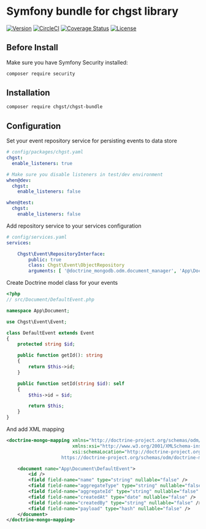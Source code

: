 # Symfony bundle for chgst library


[![Version](https://img.shields.io/packagist/v/chgst/chgst-bundle.svg?style=flat-square)](https://packagist.org/packages/chgst/chgst-bundle)
[![CircleCI](https://dl.circleci.com/status-badge/img/circleci/UiMSDe5Q43N7rRZKowVuq2/KG7zvGbQ5rbm5RXcsiBcaW/tree/develop.svg?style=shield)](https://dl.circleci.com/status-badge/redirect/circleci/UiMSDe5Q43N7rRZKowVuq2/KG7zvGbQ5rbm5RXcsiBcaW/tree/develop)
[![Coverage Status](https://coveralls.io/repos/github/chgst/chgst-bundle/badge.svg?branch=develop)](https://coveralls.io/github/chgst/chgst-bundle?branch=develop)
[![License](https://poser.pugx.org/chgst/chgst-bundle/license.svg)](https://packagist.org/packages/chgst/chgst-bundle)

## Before Install

Make sure you have Symfony Security installed:

```bash
composer require security
```

## Installation

```bash
composer require chgst/chgst-bundle
```

## Configuration

Set your event repository service for persisting events to data store

```yaml
# config/packages/chgst.yaml
chgst:
  enable_listeners: true

# Make sure you disable listeners in test/dev environment
when@dev:
  chgst:
    enable_listeners: false

when@test:
  chgst:
    enable_listeners: false
```

Add repository service to your services configuration

```yaml
# config/services.yaml
services:

    Chgst\Event\RepositoryInterface:
        public: true
        class: Chgst\Event\ObjectRepository
        arguments: [ '@doctrine_mongodb.odm.document_manager', 'App\Document\DefaultEvent' ] # or '@doctrine.orm.entity_manager'
```

Create Doctrine model class for your events

```php
<?php
// src/Document/DefaultEvent.php

namespace App\Document;

use Chgst\Event\Event;

class DefaultEvent extends Event
{
    protected string $id;

    public function getId(): string
    {
        return $this->id;
    }

    public function setId(string $id): self
    {
        $this->id = $id;

        return $this;
    }
}
```

And add XML mapping

```xml
<doctrine-mongo-mapping xmlns="http://doctrine-project.org/schemas/odm/doctrine-mongo-mapping"
                        xmlns:xsi="http://www.w3.org/2001/XMLSchema-instance"
                        xsi:schemaLocation="http://doctrine-project.org/schemas/odm/doctrine-mongo-mapping
                    https://doctrine-project.org/schemas/odm/doctrine-mongo-mapping.xsd">

    <document name="App\Document\DefaultEvent">
        <id />
        <field field-name="name" type="string" nullable="false" />
        <field field-name="aggregateType" type="string" nullable="false" />
        <field field-name="aggregateId" type="string" nullable="false" />
        <field field-name="createdAt" type="date" nullable="false" />
        <field field-name="createdBy" type="string" nullable="false" />
        <field field-name="payload" type="hash" nullable="false" />
    </document>
</doctrine-mongo-mapping>
```